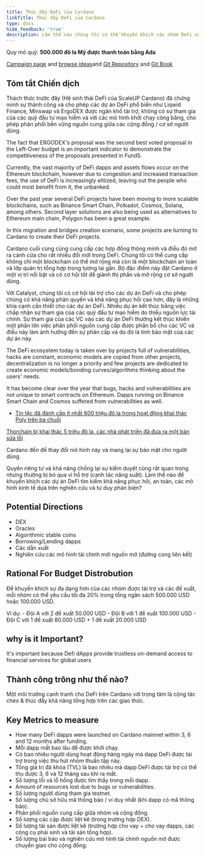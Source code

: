```yaml
---
title: Thúc đẩy DeFi của Cardano
linkTitle: Thúc đẩy DeFi của Cardano
type: docs
hide_feedback: 'true'
description: Làm thế nào chúng tôi có thể khuyến khích các nhóm DeFi xây dựng / triển khai các giải pháp tài chính mở trên Cardano trong 6 tháng tới?
---
```


Quy mô quỹ: **500.000 đô la Mỹ được thanh toán bằng Ada**

[Campaign page](https://cardano.ideascale.com/a/campaign-home/26233) and [browse ideas](https://cardano.ideascale.com/a/ideas/top/campaign-filter/byids/campaigns/26233/stage/unspecified)and [Git Repository](https://github.com/Catalyst-Challenges/F7-Boosting-Cardanos-DeFi) and [Git Book](https://quality-assurance-dao.gitbook.io/catalyst-fund-7-challenges/fund-7/boosting-cardanos-defi)

## Tóm tắt Chiến dịch

Thách thức trước đây (Hệ sinh thái DeFi của ScaleUP Cardano) đã chứng minh sự thành công và cho phép các dự án DeFi phổ biến như Liqwid Finance, Minswap và ErgoDEX được ngân khố tài trợ, không có sự tham gia của các quỹ đầu tư mạo hiểm và với các mô hình khởi chạy công bằng, cho phép phân phối bền vững nguồn cung giữa các cộng đồng / cơ sở người dùng.

The fact that ERGODEX's proposal was the second best voted proposal in the Left-Over budget is an important indicator to demonstrate the competitiveness of the proposals presented in Fund5.

Currently, the vast majority of DeFi dapps and assets flows occur on the Ethereum blockchain, however due to congestion and increased transaction fees, the use of DeFi is increasingly elitized, leaving out the people who could most benefit from it, the unbanked.

Over the past year several DeFi projects have been moving to more scalable blockchains, such as Binance Smart Chain, Polkadot, Cosmos, Solana, among others. Second layer solutions are also being used as alternatives to Ethereum main chain, Polygon has been a great example.

In this migration and bridges creation scenario, some projects are turning to Cardano to create their DeFi projects.

Cardano cuối cùng cũng cung cấp các hợp đồng thông minh và điều đó mở ra cánh cửa cho rất nhiều đổi mới trong DeFi. Chúng tôi có thể cung cấp không chỉ một blockchain có thể mở rộng mà còn là một blockchain an toàn và lớp quản trị tổng hợp trong tương lai gần. Bộ đặc điểm này đặt Cardano ở một vị trí nổi bật và có cơ hội tốt để giành thị phần và mở rộng cơ sở người dùng.

Với Catalyst, chúng tôi có cơ hội tài trợ cho các dự án DeFi và cho phép chúng có khả năng phân quyền và khả năng phục hồi cao hơn, đây là những khía cạnh cần thiết cho các dự án DeFi. Nhiều dự án kết thúc bằng việc chấp nhận sự tham gia của các quỹ đầu tư mạo hiểm do thiếu nguồn lực tài chính. Sự tham gia của các VC vào các dự án DeFi thường kết thúc khiến một phần lớn việc phân phối nguồn cung cấp được phân bổ cho các VC và điều này làm ảnh hưởng đến sự phân cấp và do đó là tính bảo mật của các dự án này.

The DeFi ecosystem today is taken over by projects full of vulnerabilities, hacks are constant, economic models are copied from other projects, decentralization is no longer a priority and few projects are dedicated to create economic models/bonding curves/algorithms thinking about the users' needs.

It has become clear over the year that bugs, hacks and vulnerabilities are not unique to smart contracts on Ethereum. Dapps running on Binance Smart Chain and Cosmos suffered from vulnerabilities as well.

- [Tin tặc đã đánh cắp ít nhất 600 triệu đô la trong hoạt động khai thác Poly trên ba chuỗi](https://cointelegraph.com/news/hackers-stole-at-least-600m-in-poly-exploit-across-three-chains)

[Thorchain bị khai thác 5 triệu đô la, các nhà phát triển đã đưa ra một bản sửa lỗi](https://www.theblockcrypto.com/post/111660/thorchain-suffers-5-million-exploit-developers-have-put-out-a-fix)

Cardano đến để thay đổi mô hình này và mang lại sự bảo mật cho người dùng.

Quyền riêng tư và khả năng chống lại sự kiểm duyệt cũng rất quan trọng nhưng thường bị bỏ qua vì hỗ trợ (canh tác năng suất). Làm thế nào để khuyến khích các dự án DeFi tìm kiếm khả năng phục hồi, an toàn, các mô hình kinh tế dựa trên nghiên cứu và tư duy phản biện?

## Potential Directions

- DEX
- Oracles
- Algorithmic stable coins
- Borrowing/Lending dapps
- Các dẫn xuất
- Nghiên cứu các mô hình tài chính mới nguồn mở (đường cong liên kết)

## Rational For Budget Distrobution

Để khuyến khích sự đa dạng hơn của các nhóm được tài trợ và các đề xuất, mỗi nhóm có thể yêu cầu tối đa 20% trong tổng ngân sách 500.000 USD hoặc 100.000 USD.

Ví dụ: - Đội A với 2 đề xuất 50.000 USD - Đội B với 1 đề xuất 100.000 USD - Đội C với 1 đề xuất 80.000 USD + 1 đề xuất 20.000 USD

## why is it Important?

It's important because Defi dApps provide trustless on-demand access to financial services for global users

## Thành công trông như thế nào?

Một môi trường cạnh tranh cho DeFi trên Cardano với trọng tâm là cộng tác chéo &amp; thúc đẩy khả năng tổng hợp trên các giao thức.

## Key Metrics to measure

- How many DeFi dapps were launched on Cardano mainnet within 3, 6 and 12 months after funding.
- Mỗi dapp mất bao lâu để được khởi chạy.
- Có bao nhiêu người dùng hoạt động hàng ngày mà dapp DeFi được tài trợ trong việc thu hút nhóm thuần tập này.
- Tổng giá trị đã khóa (TVL) là bao nhiêu mà dapp DeFi được tài trợ có thể thu được 3, 6 và 12 tháng sau khi ra mắt.
- Số lượng lỗi và lỗ hổng được tìm thấy trong mỗi dapp.
- Amount of resources lost due to bugs or vulnerabilities.
- Số lượng người dùng tham gia testnet.
- Số lượng chủ sở hữu mã thông báo / ví duy nhất (khi dapp có mã thông báo).
- Phân phối nguồn cung cấp giữa nhóm và cộng đồng.
- Số lượng các cặp được liệt kê (trong trường hợp DEX).
- Số lượng tài sản được liệt kê (trường hợp cho vay + cho vay dapps, các công cụ phái sinh và tài sản tổng hợp).
- Số lượng bài báo và nghiên cứu mô hình tài chính nguồn mở được chuyển giao cho cộng đồng.
